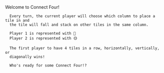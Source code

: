 Welcome to Connect Four!

      Every turn, the current player will choose which column to place a tile in and
      the tile will fall and stack on other tiles in the same column.

      Player 1 is represented with 🔴
      Player 2 is represented with 🟡

      The first player to have 4 tiles in a row, horizontally, vertically, or
      diagonally wins!

      Who's ready for some Connect Four!?
